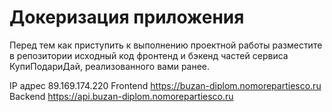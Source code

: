 # Докеризация приложения

Перед тем как приступить к выполнению проектной работы разместите в репозитории исходный код фронтенд и бэкенд частей сервиса КупиПодариДай, реализованного вами ранее. 

IP адрес 89.169.174.220
Frontend https://buzan-diplom.nomorepartiesco.ru
Backend https://api.buzan-diplom.nomorepartiesco.ru